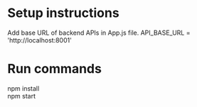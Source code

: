 # Setup instructions
Add base URL of backend APIs in App.js file.
API_BASE_URL = 'http://localhost:8001'

# Run commands
npm install <br/>
npm start
